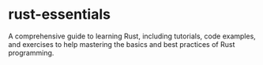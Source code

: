 # rust-essentials
A comprehensive guide to learning Rust, including tutorials, code examples, and exercises to help mastering the basics and best practices of Rust programming.
